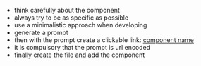 - think carefully about the component
- always try to be as specific as possible
- use a minimalistic approach when developing
- generate a prompt
- then with the prompt create a clickable link: [component name](https://v0.dev/chat?q={prompt})
- it is compulsory that the prompt is url encoded
- finally create the file and add the component